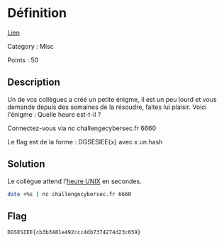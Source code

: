 # Définition

[Lien](https://ctf.challengecybersec.fr/7a144cdc500b28e80cf760d60aca2ed3/challenge-detail.php?chall=30)

Category : Misc

Points : 50

## Description

Un de vos collègues a créé un petite énigme, il est un peu lourd et vous demande depuis des semaines de la résoudre, faites lui plaisir. Voici l'énigme : Quelle heure est-t-il ?

Connectez-vous via nc challengecybersec.fr 6660

Le flag est de la forme : DGSESIEE{x} avec x un hash

## Solution

Le collègue attend l'[heure UNIX](https://fr.wikipedia.org/wiki/Heure_Unix) en secondes.
```bash
date +%s | nc challengecybersec.fr 6660
```

## Flag

`DGSESIEE{cb3b3481e492ccc4db7374274d23c659}`

